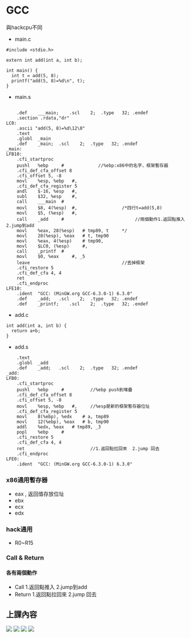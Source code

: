 # GCC

與hackcpu不同
* main.c
```
#include <stdio.h>

extern int add(int a, int b);

int main() {
  int t = add(5, 8);
  printf("add(5, 8)=%d\n", t);
}
```
* main.s
```

	.def	___main;	.scl	2;	.type	32;	.endef
	.section .rdata,"dr"
LC0:
	.ascii "add(5, 8)=%d\12\0"
	.text
	.globl	_main
	.def	_main;	.scl	2;	.type	32;	.endef
_main:
LFB10:
	.cfi_startproc
	pushl	%ebp	 #             //%ebp:x86中的名字，框架暫存器
	.cfi_def_cfa_offset 8
	.cfi_offset 5, -8
	movl	%esp, %ebp	 #,
	.cfi_def_cfa_register 5
	andl	$-16, %esp	 #,
	subl	$32, %esp	 #,
	call	___main	 #
	movl	$8, 4(%esp)	 #,                 /*四行t=add(5,8)
	movl	$5, (%esp)	 #,                     
	call	_add	 #                           //兩個動作1.返回點推入 2.jump到add
	movl	%eax, 28(%esp)	 # tmp89, t     */
	movl	28(%esp), %eax	 # t, tmp90
	movl	%eax, 4(%esp)	 # tmp90,
	movl	$LC0, (%esp)	 #,
	call	_printf	 #
	movl	$0, %eax	 #, _5
	leave                                   //丟掉框架
	.cfi_restore 5
	.cfi_def_cfa 4, 4
	ret
	.cfi_endproc
LFE10:
	.ident	"GCC: (MinGW.org GCC-6.3.0-1) 6.3.0"
	.def	_add;	.scl	2;	.type	32;	.endef
	.def	_printf;	.scl	2;	.type	32;	.endef

```
* add.c
```
int add(int a, int b) {
  return a+b;
}
```

* add.s
```
	.text
	.globl	_add
	.def	_add;	.scl	2;	.type	32;	.endef
_add:
LFB0:
	.cfi_startproc
	pushl	%ebp	 #          //%ebp push到堆疊
	.cfi_def_cfa_offset 8
	.cfi_offset 5, -8
	movl	%esp, %ebp	 #,     //%esp是新的框架暫存器位址
	.cfi_def_cfa_register 5
	movl	8(%ebp), %edx	 # a, tmp89
	movl	12(%ebp), %eax	 # b, tmp90
	addl	%edx, %eax	 # tmp89, _3
	popl	%ebp	 #
	.cfi_restore 5
	.cfi_def_cfa 4, 4
	ret							//1.返回點拉回來  2.jump 回去
	.cfi_endproc
LFE0:
	.ident	"GCC: (MinGW.org GCC-6.3.0-1) 6.3.0"

```
### x86通用暫存器
* eax  , 返回值存放位址
* ebx
* ecx
* edx
### hack通用
* R0~R15

### Call & Return
#### 各有兩個動作
* Call
	1.返回點推入 2.jump到add
* Return
	1.返回點拉回來  2.jump 回去


## 上課內容

![](pic/asm1.jpg)
![](pic/asm2.jpg)
![](pic/asm3.jpg)
![](pic/asm4.jpg)